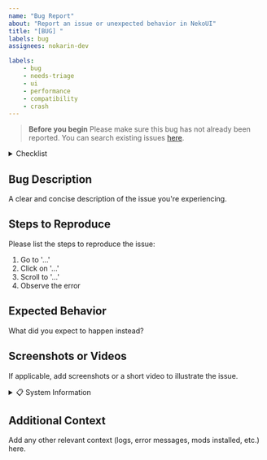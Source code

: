 ```yaml
---
name: "Bug Report"
about: "Report an issue or unexpected behavior in NekoUI"
title: "[BUG] "
labels: bug
assignees: nokarin-dev

labels:
    - bug
    - needs-triage
    - ui
    - performance
    - compatibility
    - crash
---
```


> **Before you begin**
> Please make sure this bug has not already been reported.
> You can search existing issues [here](../../issues).

<details>
<summary>Checklist</summary>

- [ ] I have checked for [existing issues](../../issues) that describe this bug.
- [ ] I am using the latest version of NekoUI.
- [ ] I have tested this issue with only NekoUI installed (if possible).
- [ ] I am willing to help test/debug this if needed.
- [ ] I have categorized the issue appropriately:
    - [ ] UI
    - [ ] Performance
    - [ ] Compatibility
    - [ ] Crash/Error

</details>

## Bug Description
A clear and concise description of the issue you're experiencing.

## Steps to Reproduce
Please list the steps to reproduce the issue:

1. Go to '...'
2. Click on '...'
3. Scroll to '...'
4. Observe the error

## Expected Behavior
What did you expect to happen instead?

## Screenshots or Videos
If applicable, add screenshots or a short video to illustrate the issue.

<details>
<summary>📋 System Information</summary>

| Key              | Value                              |
|------------------|------------------------------------|
| OS               | e.g. Windows 11 / macOS 13 / Linux |
| Minecraft Version| e.g. 1.21                          |
| NekoUI Version   | e.g. v1.0.0                        |
| Java Version     | e.g. Java 17.0.8                   |
| Mod Loader       | e.g. Fabric 0.15.10                |

</details>

## Additional Context
Add any other relevant context (logs, error messages, mods installed, etc.) here.